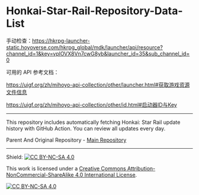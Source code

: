 # Honkai-Star-Rail-Repository-Data-List

手动检查：https://hkrpg-launcher-static.hoyoverse.com/hkrpg_global/mdk/launcher/api/resource?channel_id=1&key=vplOVX8Vn7cwG8yb&launcher_id=35&sub_channel_id=0

可用的 API 参考文档：

https://uigf.org/zh/mihoyo-api-collection/other/launcher.html#获取游戏资源文件信息

https://uigf.org/zh/mihoyo-api-collection/other/id.html#启动器ID与Key

---

This repository includes automatically fetching Honkai: Star Rail update history with GitHub Action. You can review all updates every day.

Parent And Original Repository - [Main Repository](https://github.com/JRSKelvin/Honkai-Star-Rail-Repository)

<hr>

Shield: [![CC BY-NC-SA 4.0][cc-by-nc-sa-shield]][cc-by-nc-sa]

This work is licensed under a
[Creative Commons Attribution-NonCommercial-ShareAlike 4.0 International License][cc-by-nc-sa].

[![CC BY-NC-SA 4.0][cc-by-nc-sa-image]][cc-by-nc-sa]

[cc-by-nc-sa]: http://creativecommons.org/licenses/by-nc-sa/4.0/
[cc-by-nc-sa-image]: https://licensebuttons.net/l/by-nc-sa/4.0/88x31.png
[cc-by-nc-sa-shield]: https://img.shields.io/badge/License-CC%20BY--NC--SA%204.0-lightgrey.svg
